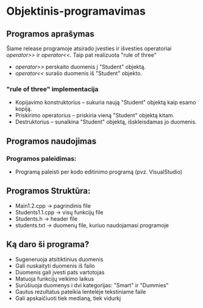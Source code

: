 # Objektinis-programavimas
## Programos aprašymas
Šiame release programoje atsirado įvesties ir išvesties operatoriai _operator>>_ ir _operator<<_.
Taip pat realizuota "rule of three"
* _operator>>_ perskaito duomenis į "Student" objektą.
* _operator<<_ surašo duomenis iš "Student" objekto.
### "rule of three" implementacija
* Kopijavimo konstruktorius – sukuria naują "Student" objektą kaip esamo kopiją.
* Priskirimo operatorius – priskiria vieną "Student" objektą kitam.
* Destruktorius – sunaikina "Student" objektą, išskleisdamas jo duomenis.
## Programos naudojimas
### Programos paleidimas:
* Programą paleisti per kodo editinimo programą (pvz. VisualStudio)
## Programos Struktūra:
* Main1.2.cpp -> pagrindinis file
* Students1.1.cpp -> visų funkcijų file
* Students.h -> header file
* students.txt -> duomenų file, kuriuo naudojamasi programoje
## Ką daro ši programa?
* Sugeneruoja atsitiktinius duomenis
* Gali nuskaityti duomenis iš failo
* Duomenis gali įvesti pats vartotojas
* Matuoja funkcijų veikimo laikus
* Surūšiuoja duomenys i dvi kategorijas: "Smart" ir "Dummies"
* Gautus rezultatus pateikia lentelėje tekstiniame faile
* Gali apskaičiuoti tiek medianą, tiek vidurkį
